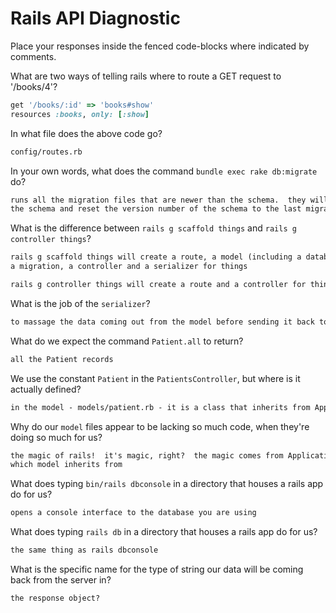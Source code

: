 # Rails API Diagnostic

Place your responses inside the fenced code-blocks where indicated by comments.


What are two ways of telling rails where to route a GET request to '/books/4'?

```rb
get '/books/:id' => 'books#show'
resources :books, only: [:show]
```

In what file does the above code go?

```md
config/routes.rb
```

In your own words, what does the command `bundle exec rake db:migrate` do?

```md
runs all the migration files that are newer than the schema.  they will modify
the schema and reset the version number of the schema to the last migration
```

What is the difference between `rails g scaffold things` and
`rails g controller things`?

```md
rails g scaffold things will create a route, a model (including a database table),
a migration, a controller and a serializer for things

rails g controller things will create a route and a controller for things.
```

What is the job of the `serializer`?

```md
to massage the data coming out from the model before sending it back to the web server
```

What do we expect the command `Patient.all` to return?

```md
all the Patient records
```

We use the constant `Patient` in the `PatientsController`, but where is it
actually defined?

```md
in the model - models/patient.rb - it is a class that inherits from ApplicationRecord
```

Why do our `model` files appear to be lacking so much code, when they're doing
so much for us?

```md
the magic of rails!  it's magic, right?  the magic comes from ApplicationRecord
which model inherits from
```

What does typing `bin/rails dbconsole` in a directory that houses a rails app do for
us?

```md
opens a console interface to the database you are using
```

What does typing `rails db` in a directory that houses a rails app do for us?

```md
the same thing as rails dbconsole
```

What is the specific name for the type of string our data will be coming back
from the server in?

```md
the response object?
```
